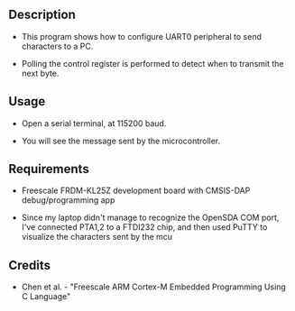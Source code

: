 ## Description
* This program shows how to configure UART0 peripheral to send characters to a PC.

* Polling the control register is performed to detect when to transmit the next byte.

## Usage
* Open a serial terminal, at 115200 baud.

* You will see the message sent by the microcontroller.
	
## Requirements
* Freescale FRDM-KL25Z development board with CMSIS-DAP debug/programming app

* Since my laptop didn't manage to recognize the OpenSDA COM port, I've connected PTA1,2 to a FTDI232 chip, and then used PuTTY to visualize the characters sent by the mcu

## Credits
* Chen et al. - "Freescale ARM Cortex-M Embedded Programming Using C Language"